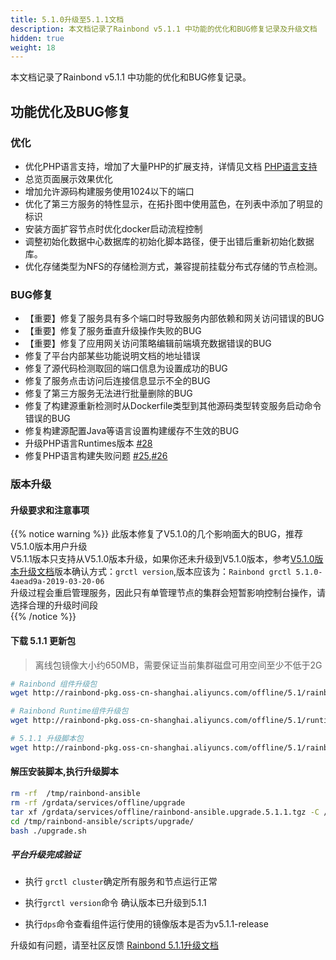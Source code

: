 ```yaml
---
title: 5.1.0升级至5.1.1文档
description: 本文档记录了Rainbond v5.1.1 中功能的优化和BUG修复记录及升级文档
hidden: true
weight: 18
---
```


本文档记录了Rainbond v5.1.1 中功能的优化和BUG修复记录。

## 功能优化及BUG修复
### 优化
- 优化PHP语言支持，增加了大量PHP的扩展支持，详情见文档 [PHP语言支持](https://www.rainbond.com/docs/user-manual/app-creation/language-support/php/)
- 总览页面展示效果优化
- 增加允许源码构建服务使用1024以下的端口
- 优化了第三方服务的特性显示，在拓扑图中使用蓝色，在列表中添加了明显的标识
- 安装方面扩容节点时优化docker启动流程控制
- 调整初始化数据中心数据库的初始化脚本路径，便于出错后重新初始化数据库。
- 优化存储类型为NFS的存储检测方式，兼容提前挂载分布式存储的节点检测。

### BUG修复

- 【重要】修复了服务具有多个端口时导致服务内部依赖和网关访问错误的BUG
- 【重要】修复了服务垂直升级操作失败的BUG
- 【重要】修复了应用网关访问策略编辑前端填充数据错误的BUG
-  修复了平台内部某些功能说明文档的地址错误
-  修复了源代码检测取回的端口信息为设置成功的BUG
-  修复了服务点击访问后连接信息显示不全的BUG
-  修复了第三方服务无法进行批量删除的BUG
-  修复了构建源重新检测时从Dockerfile类型到其他源码类型转变服务启动命令错误的BUG
-  修复构建源配置Java等语言设置构建缓存不生效的BUG
-  升级PHP语言Runtimes版本 [#28](https://github.com/goodrain/builder/issues/28)
-  修复PHP语言构建失败问题 [#25](https://github.com/goodrain/builder/issues/25),[#26](https://github.com/goodrain/builder/issues/26)

### 版本升级

#### 升级要求和注意事项

{{% notice warning %}}
此版本修复了V5.1.0的几个影响面大的BUG，推荐V5.1.0版本用户升级  
V5.1.1版本只支持从V5.1.0版本升级，如果你还未升级到V5.1.0版本，参考[V5.1.0版本升级文档](https://www.rainbond.com/docs/user-operations/upgrade/5.0.4-5.1.0/)版本确认方式：`grctl version`,版本应该为：`Rainbond grctl 5.1.0-4aead9a-2019-03-20-06`  
升级过程会重启管理服务，因此只有单管理节点的集群会短暂影响控制台操作，请选择合理的升级时间段  
{{% /notice %}}

#### 下载 5.1.1 更新包

> 离线包镜像大小约650MB，需要保证当前集群磁盘可用空间至少不低于2G

```bash
# Rainbond 组件升级包
wget http://rainbond-pkg.oss-cn-shanghai.aliyuncs.com/offline/5.1/rainbond.images.2019-03-21-5.1.1.tgz -O /grdata/services/offline/rainbond.images.upgrade.5.1.1.tgz

# Rainbond Runtime组件升级包
wget http://rainbond-pkg.oss-cn-shanghai.aliyuncs.com/offline/5.1/runtime.upgrade.2019-03-21-5.1.1.tgz -O /grdata/services/offline/runtime.upgrade.2019-03-21-5.1.1.tgz

# 5.1.1 升级脚本包
wget http://rainbond-pkg.oss-cn-shanghai.aliyuncs.com/offline/5.1/rainbond-ansible.upgrade.5.1.1.tgz -O /grdata/services/offline/rainbond-ansible.upgrade.5.1.1.tgz
```

#### 解压安装脚本,执行升级脚本

```bash
rm -rf  /tmp/rainbond-ansible
rm -rf /grdata/services/offline/upgrade
tar xf /grdata/services/offline/rainbond-ansible.upgrade.5.1.1.tgz -C /tmp/
cd /tmp/rainbond-ansible/scripts/upgrade/
bash ./upgrade.sh
```

##### 平台升级完成验证

- 执行 `grctl cluster`确定所有服务和节点运行正常

- 执行`grctl version`命令 确认版本已升级到5.1.1

- 执行`dps`命令查看组件运行使用的镜像版本是否为v5.1.1-release


升级如有问题，请至社区反馈 [Rainbond 5.1.1升级文档](https://t.goodrain.com/t/rainbond-v5-1-1/803)
